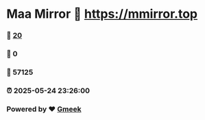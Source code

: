 # Maa Mirror :link: https://mmirror.top 
### :page_facing_up: [20](https://mmirror.top/tag.html) 
### :speech_balloon: 0 
### :hibiscus: 57125 
### :alarm_clock: 2025-05-24 23:26:00 
### Powered by :heart: [Gmeek](https://github.com/Meekdai/Gmeek)
